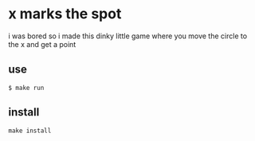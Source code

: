 # x marks the spot

i was bored so i made this dinky little game where you move the circle to the x and get a point

## use
`$ make run`

## install
`make install`
